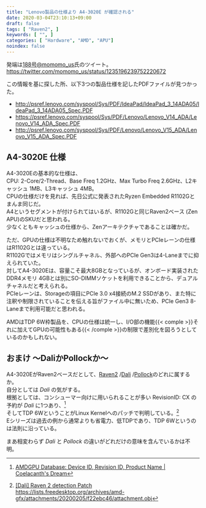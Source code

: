```yaml
---
title: "Lenovo製品の仕様より A4-3020E が確認される"
date: 2020-03-04T23:10:13+09:00
draft: false
tags: [ "Raven2", ]
keywords: [ "", ]
categories: [ "Hardware", "AMD", "APU"]
noindex: false
---
```


発端は[188号@momomo_us](https://twitter.com/momomo_us)氏のツイート。  
<https://twitter.com/momomo_us/status/1235196239752220672>  

この情報を基に探した所、以下3つの製品仕様を記したPDFファイルが見つかった。  

 * <http://psref.lenovo.com/syspool/Sys/PDF/IdeaPad/IdeaPad_3_14ADA05/IdeaPad_3_14ADA05_Spec.PDF>  
 * <https://psref.lenovo.com/syspool/Sys/PDF/Lenovo/Lenovo_V14_ADA/Lenovo_V14_ADA_Spec.PDF>  
 * <http://psref.lenovo.com/syspool/Sys/PDF/Lenovo/Lenovo_V15_ADA/Lenovo_V15_ADA_Spec.PDF>  

## A4-3020E 仕様

A4-3020Eの基本的な仕様は、  
CPU: 2-Core/2-Thread、Base Freq 1.2GHz、Max Turbo Freq 2.6GHz、L2キャッシュ 1MB、L3キャッシュ 4MB。  
CPUの仕様だけを見れば、先日公式に発表されたRyzen Embedded R1102Gとまんま同じだ。  
A4というセグメントが付けられてはいるが、R1102Gと同じRaven2ベース (Zen APU)のSKUだと思われる。  
少なくともキャッシュの仕様から、Zenアーキテクチャであることは確かだ。  

ただ、GPUの仕様は不明なため触れないでおくが、メモリとPCIeレーンの仕様はR1102Gとは違っている。  
R1102Gではメモリはシングルチャネル、外部へのPCIe Gen3は4-Laneまでに抑えられていた。  
対してA4-3020Eは、容量こそ最大8GBとなっているが、オンボード実装されたDDR4メモリ 4GBとは別にSO-DIMMソケットを利用できることから、デュアルチャネルだと考えられる。  
PCIeレーンは、Storageの項目にPCIe 3.0 x4接続のM.2 SSDがあり、また特に注釈や制限されていることを伝える旨がファイル中に無いため、PCIe Gen3 8-Laneまで利用可能だと思われる。  

AMDはTDP 6W枠製品を、CPUの仕様は統一し、I/O部の機能{{< comple >}}それに加えてGPUの可能性もある{{< /comple >}}の制限で差別化を図ろうとしているのかもしれない。  

## おまけ 〜DaliかPollockか〜
A4-3020EがRaven2ベースだとして、[Raven2](/tags/raven2) /[Dali](/tags/dali) /[Pollock](/tags/pollock)のどれに属するか。  
自分としては *Dali* の気がする。  
根拠としては、コンシューマー向けに用いられることが多い RevisionID: CX の予約が *Dali* に1つあり、[^1]  
そしてTDP 6WということがLinux Kernelへのパッチで判明している。[^2]  
Eシリーズは過去の例から通常よりも省電力、低TDPであり、TDP 6Wというのは法則に沿っている。  

まあ相変わらず *Dali* と *Pollock* の違いがどれだけの意味を含んでいるかは不明。  

[^1]: [AMDGPU Database: Device ID, Revision ID, Product Name | Coelacanth's Dream](/posts/2019/12/30/did-rid-product-matome-p2/#dali-gfx909)
[^2]: [[Dali] Raven 2 detection Patch ](https://lists.freedesktop.org/archives/amd-gfx/2020-February/045579.html) <br> <https://lists.freedesktop.org/archives/amd-gfx/attachments/20200205/f22ebc46/attachment.obj>


